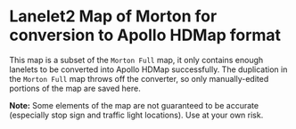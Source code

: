 # Lanelet2 Map of Morton for conversion to Apollo HDMap format

This map is a subset of the `Morton Full` map, it only contains enough lanelets to be converted into Apollo HDMap successfully.
The duplication in the `Morton Full` map throws off the converter, so only manually-edited portions of the map are saved here.

**Note:** Some elements of the map are not guaranteed to be accurate (especially stop sign and traffic light locations). Use at your own risk.
